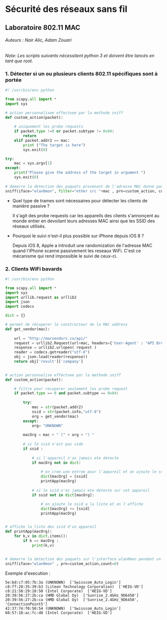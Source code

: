 # Sécurité des réseaux sans fil

## Laboratoire 802.11 MAC
###### Auteurs : Nair Alic, Adam Zouari

*Note: Les scripts suivants nécessitent python 3 et doivent être lancés en tant que root.*

### 1. Détecter si un ou plusieurs clients 802.11 spécifiques sont à portée


```python
#! /usr/bin/env python 

from scapy.all import *
import sys

# action personnalisee effectuee par la methode sniff
def custom_action(packet):
    
    # uniquement les probe requests
    if packet.type !=0 or packet.subtype != 0x04:
        return
    elif packet.addr2 == mac:
        print ("The target is here")
        sys.exit(0)

try:
    mac = sys.argv[1]
except:
    print("Please give the address of the target in argument ")
    sys.exit(0)
    
# demarre la detection des paquets provenant de l'adresse MAC donne par l'utilisateur
sniff(iface="wlan0mon", filter="ether src "+mac , prn=custom_action, count=0)
```

- Quel type de trames sont nécessaires pour détecter les clients de manière passive ?
 
	Il s'agit des probe requests car les appareils des clients s'annonçent au monde entier en devoilant leurs adresses MAC ainsi que les SSID des réseaux utilisés.

- Pourquoi le suivi n'est-il plus possible sur iPhone depuis iOS 8 ?</br>
	
	Depuis iOS 8, Apple a introduit une randomization de l'adresse MAC quand l'iPhone scanne passivement les reseaux WiFi. C'est ce mécanisme qui rend impossible le suivi de ceux-ci.


### 2. Clients WiFi bavards

```python
#! /usr/bin/env python

from scapy.all import *
import sys
import urllib.request as urllib2
import json
import codecs

dict = {}

# permet de récuperer le constructeur de la MAC address
def get_vendor(mac):
    
    url = "http://macvendors.co/api/"
    request = urllib2.Request(url+mac, headers={'User-Agent' : "API Browser"}) 
    response = urllib2.urlopen( request )
    reader = codecs.getreader("utf-8")
    obj = json.load(reader(response))
    return obj['result']['company']

    
# action personnalise effectuee par la methode sniff
def custom_action(packet):    

    # filtre pour recuperer seulement les probe request
    if packet.type == 0 and packet.subtype == 0x04:
        
        try:
            mac = str(packet.addr2)
            ssid = str(packet.info,"utf-8")
            org = get_vendor(mac)        
        except:
            org= "UNKNOWN"
            
        macOrg = mac + " (" + org + ") " 
        
        # si le ssid n'est pas vide
        if ssid :
            
            # si l'appareil n'as jamais ete detecte
            if macOrg not in dict:
                
                # on cree une entree pour l'appareil et on ajoute le ssid
                dict[macOrg] = [ssid]
                printApp(macOrg)
                
            # si le ssid n'as jamais ete detecte sur cet appareil    
            if ssid not in dict[macOrg]:
                
                # on ajoute le ssid a la liste et on l'affiche
                dict[macOrg] += [ssid]
                printApp(macOrg)


# affiche la liste des ssid d'un appareil
def printApp(macOrg):
    for k,v in dict.items():  
        if k == macOrg :
            print(k,v)
            
            
# demarre la detection des paquets sur l'interface wlan0mon pendant un temps defini par l'utilisateur
sniff(iface="wlan0mon" , prn=custom_action,count=0)
```
Exemple d'execution : 
```
5e:bd:c7:05:7b:3a (UNKNOWN)  ['Swisscom_Auto_Login']
c8:ff:28:35:39:b3 (Liteon Technology Corporation)  ['HEIG-VD']
c8:21:58:29:18:50 (Intel Corporate)  ['HEIG-VD']
20:39:56:27:2b:ca (HMD Global Oy)  ['Sunrise_2.4GHz_9D6450']
20:39:56:27:2b:ca (HMD Global Oy)  ['Sunrise_2.4GHz_9D6450', 'ConnectionPoint5']
42:37:74:f0:50:54 (UNKNOWN)  ['Swisscom_Auto_Login']
60:57:18:ac:fc:d8 (Intel Corporate)  ['HEIG-VD']
```
